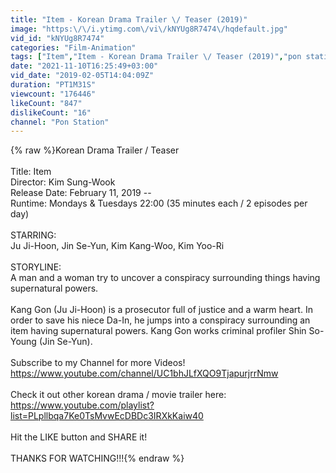 ```yaml
---
title: "Item - Korean Drama Trailer \/ Teaser (2019)"
image: "https:\/\/i.ytimg.com\/vi\/kNYUg8R7474\/hqdefault.jpg"
vid_id: "kNYUg8R7474"
categories: "Film-Animation"
tags: ["Item","Item - Korean Drama Trailer \/ Teaser (2019)","pon station"]
date: "2021-11-10T16:25:49+03:00"
vid_date: "2019-02-05T14:04:09Z"
duration: "PT1M31S"
viewcount: "176446"
likeCount: "847"
dislikeCount: "16"
channel: "Pon Station"
---
```

{% raw %}Korean Drama Trailer / Teaser<br /><br />Title: Item<br />Director: Kim Sung-Wook<br />Release Date: February 11, 2019 --<br />Runtime: Mondays &amp; Tuesdays 22:00 (35 minutes each / 2 episodes per day)<br /><br />STARRING:<br />Ju Ji-Hoon, Jin Se-Yun, Kim Kang-Woo, Kim Yoo-Ri<br /><br />STORYLINE:<br />A man and a woman try to uncover a conspiracy surrounding things having supernatural powers.<br /><br />Kang Gon (Ju Ji-Hoon) is a prosecutor full of justice and a warm heart. In order to save his niece Da-In, he jumps into a conspiracy surrounding an item having supernatural powers. Kang Gon works criminal profiler Shin So-Young (Jin Se-Yun).<br /><br />Subscribe to my Channel for more Videos!<br /><a rel="nofollow" target="blank" href="https://www.youtube.com/channel/UC1bhJLfXQO9TjapurjrrNmw">https://www.youtube.com/channel/UC1bhJLfXQO9TjapurjrrNmw</a><br /><br />Check it out other korean drama / movie trailer here:<br /><a rel="nofollow" target="blank" href="https://www.youtube.com/playlist?list=PLpllbqa7Ke0TsMvwEcDBDc3IRXkKaiw40">https://www.youtube.com/playlist?list=PLpllbqa7Ke0TsMvwEcDBDc3IRXkKaiw40</a><br /><br />Hit the LIKE button and SHARE it!<br /><br />THANKS FOR WATCHING!!!{% endraw %}
